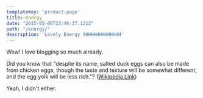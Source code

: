 ```yaml
---
templateKey: 'product-page'
title: Energy
date: "2015-05-06T23:46:37.121Z"
path: "/energy/"
description: 'Lovely Energy AHHHHHHHHHHHHH'
---
```


Wow! I love blogging so much already.

Did you know that "despite its name, salted duck eggs can also be made from chicken eggs, though the taste and texture will be somewhat different, and the egg yolk will be less rich."? ([Wikipedia Link](http://en.wikipedia.org/wiki/Salted_duck_egg))

Yeah, I didn't either.
